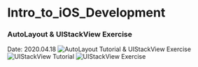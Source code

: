 # Intro_to_iOS_Development

### AutoLayout & UIStackView Exercise ###
Date: 2020.04.18
![AutoLayout Tutorial & UIStackView Exercise](https://user-images.githubusercontent.com/41736472/79633264-51c6fd00-819f-11ea-9559-43eed30323a4.png)
![UIStackView Tutorial](https://user-images.githubusercontent.com/41736472/79633295-7cb15100-819f-11ea-8df5-f303f845db79.png)
![UIStackView Exercise](https://user-images.githubusercontent.com/41736472/79633229-26dca900-819f-11ea-8ec3-9d048f259395.png)
